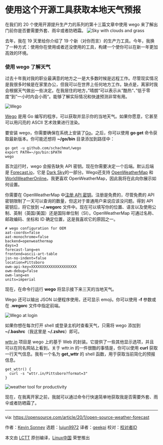[#]: collector: (lujun9972)
[#]: translator: (geekpi)
[#]: reviewer: ( )
[#]: publisher: ( )
[#]: url: ( )
[#]: subject: (Use this open source tool to get your local weather forecast)
[#]: via: (https://opensource.com/article/20/1/open-source-weather-forecast)
[#]: author: (Kevin Sonney https://opensource.com/users/ksonney)

使用这个开源工具获取本地天气预报
======
在我们的 20 个使用开源提升生产力的系列的第十三篇文章中使用 wego 来了解出门前你是否要需要外套、雨伞或者防晒霜。
![Sky with clouds and grass][1]

去年，我在 19 天里给你介绍了 19 个新（对你而言）的生产力工具。今年，我换了一种方式：使用你在使用或者还没使用的工具，构建一个使你可以在新一年更加高效的环境。

### 使用 wego 了解天气

过去十年我对我的职业最满意的地方之一是大多数时候是远程工作。尽管现实情况是我很多时候是在家里办公，但我可以在世界上任何地方工作。缺点是，离家时我会根据天气做出一些决定。在我居住的地方，”晴朗“可以表示从”酷热“、”低于零度“到”一小时内会小雨“。能够了解实际情况和快速预测非常有用。

![Wego][2]

[Wego][3] 是用 Go 编写的程序，可以获取并显示你的当地天气。如果你愿意，它甚至可以用闪亮的 ASCII 艺术效果进行渲染。

要安装 wego，你需要确保在系统上安装了[Go][4]。之后，你可以使用 **go get** 命令获取最新版本。你可能还想将 **~/go/bin** 目录添加到路径中：


```
go get -u github.com/schachmat/wego
export PATH=~/go/bin:$PATH
wego
```

首次运行时，wego 会报告缺失 API 密钥。现在你需要决定一个后端。默认后端是 [Forecast.io][5]，它是 [Dark Sky][6]的一部分。Wego还支持 [OpenWeatherMap][7] 和 [WorldWeatherOnline][8]。我更喜欢 OpenWeatherMap，因此我将在此向你展示如何设置。

你需要在 OpenWeatherMap 中[注册 API 密钥][9]。注册是免费的，尽管免费的 API 密钥限制了一天可以查询的数量，但这对于普通用户来说应该没问题。得到 API 密钥后，将它放到 **~/.wegorc** 文件中。现在可以填写你的位置、语言以及使用公制、英制（英国/美国）还是国际单位制（SI）。OpenWeatherMap 可通过名称、邮政编码、坐标和 ID 确定位置，这是我喜欢它的原因之一。



```
# wego configuration for OEM
aat-coords=false
aat-monochrome=false
backend=openweathermap
days=3
forecast-lang=en
frontend=ascii-art-table
jsn-no-indent=false
location=Pittsboro
owm-api-key=XXXXXXXXXXXXXXXXXXXXX
owm-debug=false
owm-lang=en
units=imperial
```

现在，在命令行运行 **wego** 将显示接下来三天的当地天气。

Wego 还可以输出 JSON 以便程序使用，还可显示 emoji。你可以使用 **-f** 参数或在 **.wegorc** 文件中指定前端。

![Wego at login][10]

如果你想在每次打开 shell 或登录主机时查看天气，只需将 wego 添加到 **~/.bashrc**（我这里是 **~/.zshrc**）即可。

[wttr.in][11] 项目是 wego 上的基于 Web 的封装。它提供了一些其他显示选项，并且可以在同名网站上看到。关于 wttr.in 的一件很酷的事情是，你可以使用 **curl** 获取一行天气信息。我有一个名为 **get_wttr** 的 shell 函数，用于获取当前简化的预报信息。


```
get_wttr() {
  curl -s "wttr.in/Pittsboro?format=3"    
}
```

![weather tool for productivity][12]

现在，在我离开家之前，我就可以通过命令行快速简单地获取我是否需要外套、雨伞或者防晒霜了。

--------------------------------------------------------------------------------

via: https://opensource.com/article/20/1/open-source-weather-forecast

作者：[Kevin Sonney][a]
选题：[lujun9972][b]
译者：[geekpi](https://github.com/geekpi)
校对：[校对者ID](https://github.com/校对者ID)

本文由 [LCTT](https://github.com/LCTT/TranslateProject) 原创编译，[Linux中国](https://linux.cn/) 荣誉推出

[a]: https://opensource.com/users/ksonney
[b]: https://github.com/lujun9972
[1]: https://opensource.com/sites/default/files/styles/image-full-size/public/lead-images/bus-cloud.png?itok=vz0PIDDS (Sky with clouds and grass)
[2]: https://opensource.com/sites/default/files/uploads/productivity_13-1.png (Wego)
[3]: https://github.com/schachmat/wego
[4]: https://golang.org/doc/install
[5]: https://forecast.io
[6]: https://darksky.net
[7]: https://openweathermap.org/
[8]: https://www.worldweatheronline.com/
[9]: https://openweathermap.org/api
[10]: https://opensource.com/sites/default/files/uploads/productivity_13-2.png (Wego at login)
[11]: https://github.com/chubin/wttr.in
[12]: https://opensource.com/sites/default/files/uploads/day13-image3.png (weather tool for productivity)
